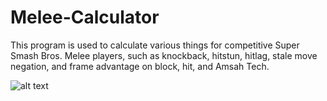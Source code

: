 # Melee-Calculator
This program is used to calculate various things for competitive Super Smash Bros. Melee players, such as knockback, hitstun, hitlag, stale move negation, and frame advantage on block, hit, and Amsah Tech.

![alt text](https://imgur.com/Dz4UPYq.jpg)
